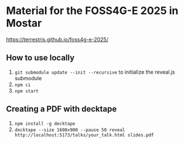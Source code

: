 # Material for the FOSS4G-E 2025 in Mostar

https://terrestris.github.io/foss4g-e-2025/

## How to use locally

1. `git submodule update --init --recursive` to initialize the reveal.js submodule
1. `npm ci`
1. `npm start`


## Creating a PDF with decktape

1. `npm install -g decktape`
1. `decktape --size 1600x900 --pause 50 reveal http://localhost:5173/talks/your_talk.html slides.pdf`
